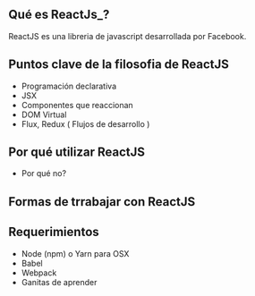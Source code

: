## Qué es ReactJs_?
ReactJS es una libreria de javascript desarrollada por Facebook.

## Puntos clave de la filosofia de ReactJS

* Programación declarativa
* JSX
* Componentes que reaccionan
* DOM Virtual
* Flux, Redux ( Flujos de desarrollo )

## Por qué utilizar ReactJS

- Por qué no?

## Formas de trrabajar con ReactJS

## Requerimientos
* Node (npm)  o Yarn para OSX
* Babel
* Webpack
* Ganitas de aprender


